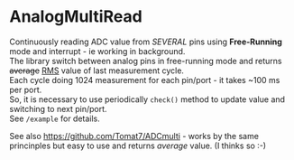 # AnalogMultiRead

Continuously reading ADC value from *SEVERAL* pins using **Free-Running** mode and interrupt - ie working in background.  
The library switch between analog pins in free-running mode and returns ~~average~~ [RMS](https://en.wikipedia.org/wiki/Root_mean_square "Google's RMS definition") value of last measurement cycle.  
Each cycle doing 1024 measurement for each pin/port - it takes ~100 ms per port.  
So, it is necessary to use periodically `check()` method to update value and switching to next pin/port.  
See `/example` for details.

See also https://github.com/Tomat7/ADCmulti - works by the same princinples but easy to use and returns *average* value. (I thinks so :-)

